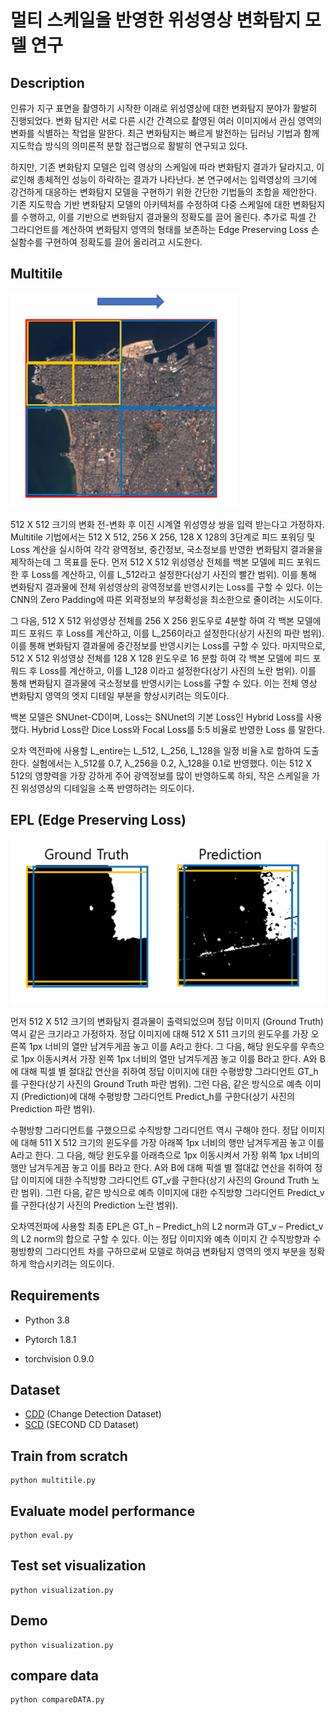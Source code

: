 # 멀티 스케일을 반영한 위성영상 변화탐지 모델 연구

## Description
인류가 지구 표면을 촬영하기 시작한 이래로 위성영상에 대한 변화탐지 분야가 활발히 진행되었다. 변화 탐지란 서로 다른 시간 간격으로 촬영된 여러 이미지에서 관심 영역의 변화를 식별하는 작업을 말한다. 최근 변화탐지는 빠르게 발전하는 딥러닝 기법과 함께 지도학습 방식의 의미론적 분할 접근법으로 활발히 연구되고 있다.

하지만, 기존 변화탐지 모델은 입력 영상의 스케일에 따라 변화탐지 결과가 달라지고, 이로인해 총체적인 성능이 하락하는 결과가 나타난다. 본 연구에서는 입력영상의 크기에 강건하게 대응하는 변화탐지 모델을 구현하기 위한 간단한 기법들의 조합을 제안한다. 기존 지도학습 기반 변화탐지 모델의 아키텍처를 수정하여 다중 스케일에 대한 변화탐지를 수행하고, 이를 기반으로 변화탐지 결과물의 정확도를 끌어 올린다. 추가로 픽셀 간 그라디언트를 계산하여 변화탐지 영역의 형태를 보존하는 Edge Preserving Loss 손실함수를 구현하여 정확도를 끌어 올리려고 시도한다.

## Multitile

![fig1](fig1.png)

512 X 512 크기의 변화 전-변화 후 이진 시계열 위성영상 쌍을 입력 받는다고 가정하자. Multitile 기법에서는 512 X 512, 256 X 256, 128 X 128의 3단계로 피드 포워딩 및 Loss 계산을 실시하여 각각 광역정보, 중간정보, 국소정보를 반영한 변화탐지 결과물을 제작하는데 그 목표를 둔다. 
먼저 512 X 512 위성영상 전체를 백본 모델에 피드 포워드 한 후 Loss를 계산하고, 이를 L_512라고 설정한다(상기 사진의 빨간 범위). 이를 통해 변화탐지 결과물에 전체 위성영상의 광역정보를 반영시키는 Loss를 구할 수 있다. 이는 CNN의 Zero Padding에 따른 외곽정보의 부정확성을 최소한으로 줄이려는 시도이다.

그 다음, 512 X 512 위성영상 전체를 256 X 256 윈도우로 4분할 하여 각 백본 모델에 피드 포워드 후 Loss를 계산하고, 이를 L_256이라고 설정한다(상기 사진의 파란 범위). 이를 통해 변화탐지 결과물에 중간정보를 반영시키는 Loss를 구할 수 있다. 
마지막으로, 512 X 512 위성영상 전체를 128 X 128 윈도우로 16 분할 하여 각 백본 모델에 피드 포워드 후 Loss를 계산하고, 이를 L_128 이라고 설정한다(상기 사진의 노란 범위). 이를 통해 변화탐지 결과물에 국소정보를 반영시키는 Loss를 구할 수 있다. 이는 전체 영상 변화탐지 영역의 엣지 디테일 부분을 향상시키려는 의도이다.

백본 모델은 SNUnet-CD이며, Loss는 SNUnet의 기본 Loss인 Hybrid Loss를 사용했다. Hybrid Loss란 Dice Loss와 Focal Loss를 5:5 비율로 반영한 Loss 를 말한다.

오차 역전파에 사용할 L_entire는 L_512, L_256, L_128을 일정 비율 λ로 합하여 도출한다. 실험에서는 λ_512를 0.7, λ_256을 0.2, λ_128을 0.1로 반영했다. 이는 512 X 512의 영향력을 가장 강하게 주어 광역정보를 많이 반영하도록 하되, 작은 스케일을 가진 위성영상의 디테일을 소폭 반영하려는 의도이다.

## EPL (Edge Preserving Loss)

![fig2](fig2.png)

먼저 512 X 512 크기의 변화탐지 결과물이 출력되었으며 정답 이미지 (Ground Truth) 역시 같은 크기라고 가정하자. 정답 이미지에 대해 512 X 511 크기의 윈도우를 가장 오른쪽 1px 너비의 열만 남겨두게끔 놓고 이를 A라고 한다. 그 다음, 해당 윈도우를 우측으로 1px 이동시켜서 가장 왼쪽 1px 너비의 열만 남겨두게끔 놓고 이를 B라고 한다. A와 B에 대해 픽셀 별 절대값 연산을 취하여 정답 이미지에 대한 수평방향 그라디언트 GT_h를 구한다(상기 사진의 Ground Truth 파란 범위). 그런 다음, 같은 방식으로 예측 이미지 (Prediction)에 대해 수평방향 그라디언트 Predict_h를 구한다(상기 사진의 Prediction 파란 범위).

수평방향 그라디언트를 구했으므로 수직방향 그라디언트 역시 구해야 한다. 정답 이미지에 대해 511 X 512 크기의 윈도우를 가장 아래쪽 1px 너비의 행만 남겨두게끔 놓고 이를 A라고 한다. 그 다음, 해당 윈도우를 아래측으로 1px 이동시켜서 가장 위쪽 1px 너비의 행만 남겨두게끔 놓고 이를 B라고 한다. A와 B에 대해 픽셀 별 절대값 연산을 취하여 정답 이미지에 대한 수직방향 그라디언트 GT_v를 구한다(상기 사진의 Ground Truth 노란 범위). 그런 다음, 같은 방식으로 예측 이미지에 대한 수직방향 그라디언트 Predict_v를 구한다(상기 사진의 Prediction 노란 범위).

오차역전파에 사용할 최종 EPL은 GT_h – Predict_h의 L2 norm과 GT_v – Predict_v의 L2 norm의 합으로 구할 수 있다. 이는 정답 이미지와 예측 이미지 간 수직방향과 수평방향의 그라디언트 차를 구하므로써 모델로 하여금 변화탐지 영역의 엣지 부분을 정확하게 학습시키려는 의도이다. 


## Requirements

- Python 3.8

- Pytorch 1.8.1

- torchvision 0.9.0

## Dataset

- [CDD](https://drive.google.com/file/d/1GX656JqqOyBi_Ef0w65kDGVto-nHrNs9/edit) (Change Detection Dataset)
- [SCD](https://drive.google.com/file/d/1cAyKCjRiRKfTysX1OqtVs6F1zbEI0EGj/view?usp=sharing) (SECOND CD Dataset)

## Train from scratch
    
    python multitile.py

## Evaluate model performance

    python eval.py

## Test set visualization

    python visualization.py
   
## Demo

    python visualization.py
  
## compare data

    python compareDATA.py
